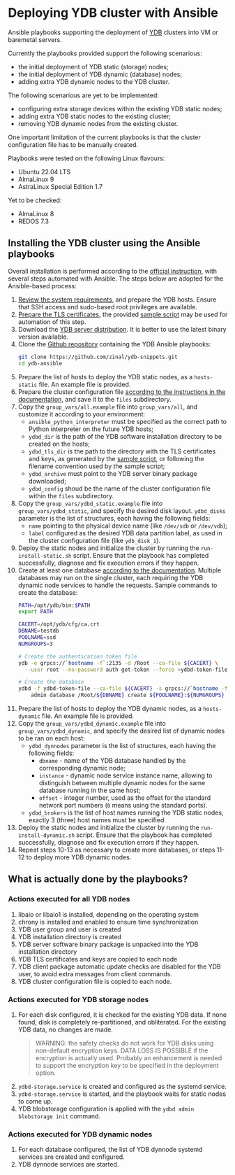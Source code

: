 # Deploying YDB cluster with Ansible

Ansible playbooks supporting the deployment of [YDB](https://ydb.tech) clusters into VM or baremetal servers.

Currently the playbooks provided support the following scenarious:
* the initial deployment of YDB static (storage) nodes;
* the initial deployment of YDB dynamic (database) nodes;
* adding extra YDB dynamic nodes to the YDB cluster.

The following scenarious are yet to be implemented:
* configuring extra storage devices within the existing YDB static nodes;
* adding extra YDB static nodes to the existing cluster;
* removing YDB dynamic nodes from the existing cluster.

One important limitation of the current playbooks is that the cluster configuration file has to be manually created.

Playbooks were tested on the following Linux flavours:
* Ubuntu 22.04 LTS
* AlmaLinux 9
* AstraLinux Special Edition 1.7

Yet to be checked:
* AlmaLinux 8
* REDOS 7.3

## Installing the YDB cluster using the Ansible playbooks

Overall installation is performed according to the [official instruction](https://ydb.tech/en/docs/deploy/manual/deploy-ydb-on-premises), with several steps automated with Ansible. The steps below are adopted for the Ansible-based process:
1. [Review the system requirements](https://ydb.tech/en/docs/deploy/manual/deploy-ydb-on-premises#requirements), and prepare the YDB hosts. Ensure that SSH access and sudo-based root privileges are available.
2. [Prepare the TLS certificates](https://ydb.tech/en/docs/deploy/manual/deploy-ydb-on-premises#tls-certificates), the provided [sample script](https://github.com/ydb-platform/ydb/tree/main/ydb/deploy/tls_cert_gen) may be used for automation of this step.
3. Download the [YDB server distribution](https://ydb.tech/en/docs/downloads/#ydb-server). It is better to use the latest binary version available.
4. Clone the [Github repository](https://github.com/zinal/ydb-snippets/tree/main/ydb-ansible) containing the YDB Ansible playbooks:
    ```bash
    git clone https://github.com/zinal/ydb-snippets.git
    cd ydb-ansible
    ```
5. Prepare the list of hosts to deploy the YDB static nodes, as a `hosts-static` file. An example file is provided.
6. Prepare the cluster configuration file [according to the instructions in the documentation](https://ydb.tech/en/docs/deploy/manual/deploy-ydb-on-premises#config), and save it to the `files` subdirectory.
7. Copy the `group_vars/all.example` file into `group_vars/all`, and customize it according to your environment:
   * `ansible_python_interpreter` must be specified as the correct path to Python interpreter on the future YDB hosts;
   * `ydbd_dir` is the path of the YDB software installation directory to be created on the hosts;
   * `ydbd_tls_dir` is the path to the directory with the TLS certificates and keys, as generated by the [sample script](https://github.com/ydb-platform/ydb/tree/main/ydb/deploy/tls_cert_gen), or following the filename convention used by the sample script;
   * `ydbd_archive` must point to the YDB server binary package downloaded;
   * `ydbd_config` shoud be the name of the cluster configuration file within the `files` subdirectory.
8. Copy the `group_vars/ydbd_static.example` file into `group_vars/ydbd_static`, and specify the desired disk layout. `ydbd_disks` parameter is the list of structures, each having the following fields:
   *  `name` pointing to the physical device name (like `/dev/sdb` or `/dev/vdb`);
   *  `label` configured as the desired YDB data partition label, as used in the cluster configuration file (like `ydb_disk_1`).
9.  Deploy the static nodes and initialize the cluster by running the `run-install-static.sh` script. Ensure that the playbook has completed successfully, diagnose and fix execution errors if they happen.
10. Create at least one database [according to the documentation](https://ydb.tech/en/docs/deploy/manual/deploy-ydb-on-premises#create-db). Multiple databases may run on the single cluster, each requiring the YDB dynamic node services to handle the requests. Sample commands to create the database:
    ```bash
    PATH=/opt/ydb/bin:$PATH
    export PATH

    CACERT=/opt/ydb/cfg/ca.crt
    DBNAME=testdb
    POOLNAME=ssd
    NUMGROUPS=3

    # Create the authentication token file
    ydb -e grpcs://`hostname -f`:2135 -d /Root --ca-file ${CACERT} \
      --user root --no-password auth get-token --force >ydbd-token-file

    # Create the database
    ydbd -f ydbd-token-file --ca-file ${CACERT} -s grpcs://`hostname -f`:2135 \
        admin database /Root/${DBNAME} create ${POOLNAME}:${NUMGROUPS}
    ```
11. Prepare the list of hosts to deploy the YDB dynamic nodes, as a `hosts-dynamic` file. An example file is provided.
12. Copy the `group_vars/ydbd_dynamic.example` file into `group_vars/ydbd_dynamic`, and specify the desired list of dynamic nodes to be ran on each host:
    * `ydbd_dynnodes` parameter is the list of structures, each having the following fields:
      * `dbname` - name of the YDB database handled by the corresponding dynamic node;
      * `instance` - dynamic node service instance name, allowing to distinguish between multiple dynamic nodes for the same database running in the same host;
      * `offset` - integer number, used as the offset for the standard network port numbers (`0` means using the standard ports).
    *  `ydbd_brokers` is the list of host names running the YDB static nodes, exactly 3 (three) host names must be specified.
13. Deploy the static nodes and initialize the cluster by running the `run-install-dynamic.sh` script. Ensure that the playbook has completed successfully, diagnose and fix execution errors if they happen.
14. Repeat steps 10-13 as necessary to create more databases, or steps 11-12 to deploy more YDB dynamic nodes.

## What is actually done by the playbooks?

### Actions executed for all YDB nodes
1. libaio or libaio1 is installed, depending on the operating system
2. chrony is installed and enabled to ensure time synchronization
3. YDB user group and user is created
4. YDB installation directory is created
5. YDB server software binary package is unpacked into the YDB installation directory
6. YDB TLS certificates and keys are copied to each node
7. YDB client package automatic update checks are disabled for the YDB user, to avoid extra messages from client commands.
8. YDB cluster configuration file is copied to each node.

### Actions executed for YDB storage nodes
1. For each disk configured, it is checked for the existing YDB data. If none found, disk is completely re-partitioned, and obliterated. For the existing YDB data, no changes are made.
   > WARNING: the safety checks do not work for YDB disks using non-default encryption keys. DATA LOSS IS POSSIBLE if the encryption is actually used. Probably an enhancement is needed to support the encryption key to be specified in the deployment option.
2. `ydbd-storage.service` is created and configured as the systemd service.
3. `ydbd-storage.service` is started, and the playbook waits for static nodes to come up.
4. YDB blobstorage configuration is applied with the `ydbd admin blobstorage init` command.

### Actions executed for YDB dynamic nodes
1. For each database configured, the list of YDB dynnode systemd services are created and configured.
2. YDB dynnode services are started.
